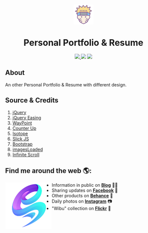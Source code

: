 <p align="center">
  <a href="https://meokisama.github.io">
    <img src="images/favicon.png" />
  </a>
</p>
<h1 align="center">Personal Portfolio & Resume</h1>

<p align="center">
  <a href="https://github.com/meokisama/meokisama.github.io/blob/develop/LICENSE">
    <img src="https://img.shields.io/badge/license-MIT-blue.svg"/>
  </a>
  <img src="https://img.shields.io/badge/PRs-welcome-brightgreen.svg"/>
  <a href="https://twitter.com/intent/follow?screen_name=meokiiii">
    <img src="https://img.shields.io/twitter/follow/meokiiii.svg?label=Follow%20@meokiiii"/>
  </a>
</p>

## About
An other Personal Portfolio & Resume with different design.
## Source & Credits
<ol>
	<li>
		<a href="https://jquery.com/" target="_blank">jQuery</a></li>
	<li>
		<a href="https://jqueryui.com/easing/" target="_blank">jQuery Easing</a></li>
	<li>
		<a href="http://imakewebthings.com/waypoints/" target="_blank">WayPoint</a></li>
	<li>
		<a href="https://github.com/bfintal/Counter-Up" target="_blank">Counter Up</a></li>
	<li>
		<a href="https://isotope.metafizzy.co/" target="_blank">Isotope</a></li>
	<li>
		<a href="http://kenwheeler.github.io/slick/" target="_blank">Slick JS</a></li>
	<li>
		<a href="http://getbootstrap.com/" target="_blank">Bootstrap</a></li>
	<li>
		<a href="https://imagesloaded.desandro.com/" target="_blank">imagesLoaded</a></li>
	<li>
		<a href="https://infinite-scroll.com/" target="_blank">Infinite Scroll</a></li>
</ol>

## Find me around the web 🌎:
<a href="https://facebook.com/slytherinnn/"><img align="left" width="150" height="150" src="https://github.com/meokisama/meokisama/blob/master/image/2750554.png"> </a>
- Information in public on <a href="https://meokisama.github.io/">__Blog__</a> ✍🏾
- Sharing updates on <a href="https://facebook.com/slytherinnn/">__Facebook__</a> 💼
- Other products on <a href="https://www.behance.net/meokisama">__Behance__</a> 🏓
- Daily photos on <a href="https://www.instagram.com/hi.im.meoki/">__Instagram__</a> 📷
- "Wibu" collection on <a href="https://www.flickr.com/photos/meokisama/albums">__Flickr__</a> 👾